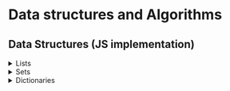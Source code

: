 # Data structures and Algorithms

## Data Structures (JS implementation)
<details>
<summary>Lists</summary>

- elements can be repeated
- order matters
- numbered lists
- access via key `list[0]`

</details>

<details>
<summary>Sets</summary>

- order doesn't matter
- unique elements `set.add('item');`
- has no keys
- access via value `set.has('item');`

</details>

<details>
<summary>Dictionaries</summary>

- associative array
- no order, has keys
- unique keys
```JavaScript
const filterValueToScale = {
  'smallest': 0.25,
  'small': 0.5,
  'normal': 1,
  'big': 1.5
};

// if you need to iterate, use Map
const pairs = new Map([
  ['Ron', 'Hermione'],
  ['Harry', 'Ginny']
]);
for (const pair of pairs) {
  console.log(pair); // ['Ron', 'Hermione']
}
```

</details>